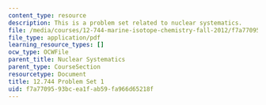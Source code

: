 ```yaml
---
content_type: resource
description: This is a problem set related to nuclear systematics.
file: /media/courses/12-744-marine-isotope-chemistry-fall-2012/f7a7709593bcea1fab59fa966d65218f_MIT12_744F12_Prob_Set1.pdf
file_type: application/pdf
learning_resource_types: []
ocw_type: OCWFile
parent_title: Nuclear Systematics
parent_type: CourseSection
resourcetype: Document
title: 12.744 Problem Set 1
uid: f7a77095-93bc-ea1f-ab59-fa966d65218f
---
```

